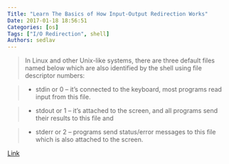 ```yaml
---
Title: "Learn The Basics of How Input-Output Redirection Works"
Date: 2017-01-18 18:56:51
Categories: [os]
Tags: ["I/O Redirection", shell]
Authors: sedlav
---
```


> In Linux and other Unix-like systems, there are three default files named below which are also identified by the shell using file descriptor numbers:

> - stdin or 0 – it’s connected to the keyboard, most programs read input from this file.

> - stdout or 1 – it’s attached to the screen, and all programs send their results to this file and

> - stderr or 2 – programs send status/error messages to this file which is also attached to the screen.

[Link](http://www.tecmint.com/linux-io-input-output-redirection-operators/)
